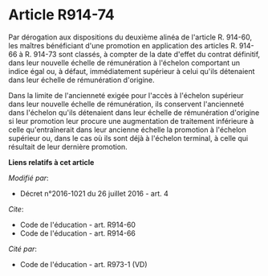 # Article R914-74

Par dérogation aux dispositions du deuxième alinéa de l'article R. 914-60, les maîtres bénéficiant d'une promotion en
application des articles R. 914-66 à R. 914-73 sont classés, à compter de la date d'effet du contrat définitif, dans leur
nouvelle échelle de rémunération à l'échelon comportant un indice égal ou, à défaut, immédiatement supérieur à celui qu'ils
détenaient dans leur échelle de rémunération d'origine. 

Dans la limite de l'ancienneté exigée pour l'accès à l'échelon supérieur dans leur nouvelle échelle de rémunération, ils
conservent l'ancienneté dans l'échelon qu'ils détenaient dans leur échelle de rémunération d'origine si leur promotion leur
procure une augmentation de traitement inférieure à celle qu'entraînerait dans leur ancienne échelle la promotion à l'échelon
supérieur ou, dans le cas où ils sont déjà à l'échelon terminal, à celle qui résultait de leur dernière promotion.

**Liens relatifs à cet article**

_Modifié par_:

  - Décret n°2016-1021 du 26 juillet 2016 - art. 4

_Cite_:

  - Code de l'éducation - art. R914-60
  - Code de l'éducation - art. R914-66

_Cité par_:

  - Code de l'éducation - art. R973-1 (VD)

